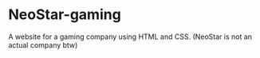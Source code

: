# NeoStar-gaming
A website for a gaming company using HTML and CSS. (NeoStar is not an actual company btw)
